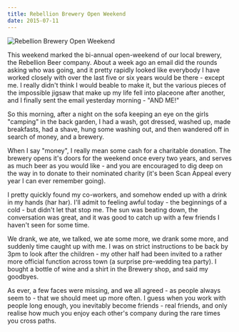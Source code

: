 ```yaml
---
title: Rebellion Brewery Open Weekend
date: 2015-07-11
---
```


![Rebellion Brewery Open Weekend](https://source.unsplash.com/LuQ2ex5HY3c/1600x900)

This weekend marked the bi-annual open-weekend of our local brewery, the Rebellion Beer company. About a week ago an email did the rounds asking who was going, and it pretty rapidly looked like everybody I have worked closely with over the last five or six years would be there - except me. I really didn't think I would beable to make it, but the various pieces of the impossible jigsaw that make up my life fell into placeone after another, and I finally sent the email yesterday morning - "AND ME!"

So this morning, after a night on the sofa keeping an eye on the girls "camping" in the back garden, I had a wash, got dressed, washed up, made breakfasts, had a shave, hung some washing out, and then wandered off in search of money, and a brewery.

When I say "money", I really mean some cash for a charitable donation. The brewery opens it's doors for the weekend once every two years, and serves as much beer as you would like - and you are encouraged to dig deep on the way in to donate to their nominated charity (it's been Scan Appeal every year I can ever remember going).

I pretty quickly found my co-workers, and somehow ended up with a drink in my hands (har har). I'll admit to feeling awful today - the beginnings of a cold - but didn't let that stop me. The sun was beating down, the conversation was great, and it was good to catch up with a few friends I haven't seen for some time.

We drank, we ate, we talked, we ate some more, we drank some more, and suddenly time caught up with me. I was on strict instructions to be back by 3pm to look after the children - my other half had been invited to a rather more official function across town (a surprise pre-wedding tea party). I bought a bottle of wine and a shirt in the Brewery shop, and said my goodbyes.

As ever, a few faces were missing, and we all agreed - as people always seem to - that we should meet up more often. I guess when you work with people long enough, you inevitably become friends - real friends, and only realise how much you enjoy each other's company during the rare times you cross paths.